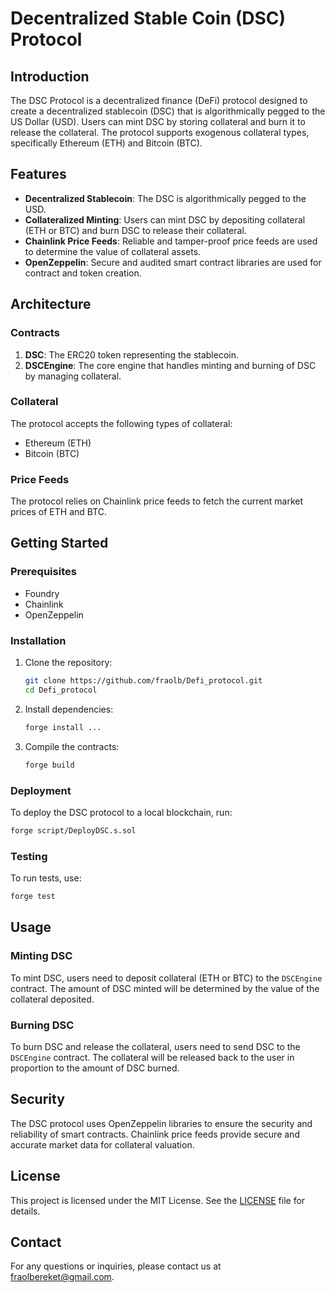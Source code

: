 # Decentralized Stable Coin (DSC) Protocol

## Introduction

The DSC Protocol is a decentralized finance (DeFi) protocol designed to create a decentralized stablecoin (DSC) that is algorithmically pegged to the US Dollar (USD). Users can mint DSC by storing collateral and burn it to release the collateral. The protocol supports exogenous collateral types, specifically Ethereum (ETH) and Bitcoin (BTC).

## Features

- **Decentralized Stablecoin**: The DSC is algorithmically pegged to the USD.
- **Collateralized Minting**: Users can mint DSC by depositing collateral (ETH or BTC) and burn DSC to release their collateral.
- **Chainlink Price Feeds**: Reliable and tamper-proof price feeds are used to determine the value of collateral assets.
- **OpenZeppelin**: Secure and audited smart contract libraries are used for contract and token creation.

## Architecture

### Contracts

1. **DSC**: The ERC20 token representing the stablecoin.
2. **DSCEngine**: The core engine that handles minting and burning of DSC by managing collateral.

### Collateral

The protocol accepts the following types of collateral:

- Ethereum (ETH)
- Bitcoin (BTC)

### Price Feeds

The protocol relies on Chainlink price feeds to fetch the current market prices of ETH and BTC.

## Getting Started

### Prerequisites

- Foundry
- Chainlink
- OpenZeppelin

### Installation

1. Clone the repository:

   ```bash
   git clone https://github.com/fraolb/Defi_protocol.git
   cd Defi_protocol
   ```

2. Install dependencies:

   ```bash
   forge install ...
   ```

3. Compile the contracts:

   ```bash
   forge build
   ```

### Deployment

To deploy the DSC protocol to a local blockchain, run:

```bash
forge script/DeployDSC.s.sol
```

### Testing

To run tests, use:

```bash
forge test
```

## Usage

### Minting DSC

To mint DSC, users need to deposit collateral (ETH or BTC) to the `DSCEngine` contract. The amount of DSC minted will be determined by the value of the collateral deposited.

### Burning DSC

To burn DSC and release the collateral, users need to send DSC to the `DSCEngine` contract. The collateral will be released back to the user in proportion to the amount of DSC burned.

## Security

The DSC protocol uses OpenZeppelin libraries to ensure the security and reliability of smart contracts. Chainlink price feeds provide secure and accurate market data for collateral valuation.

## License

This project is licensed under the MIT License. See the [LICENSE](./LICENSE) file for details.

## Contact

For any questions or inquiries, please contact us at [fraolbereket@gmail.com](mailto:fraolbereket@gmail.com).

